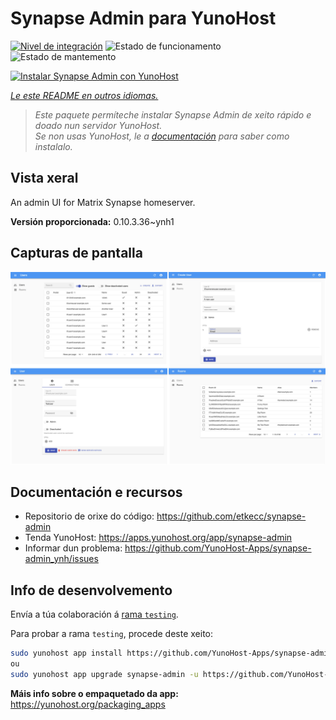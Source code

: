 <!--
NOTA: Este README foi creado automáticamente por <https://github.com/YunoHost/apps/tree/master/tools/readme_generator>
NON debe editarse manualmente.
-->

# Synapse Admin para YunoHost

[![Nivel de integración](https://apps.yunohost.org/badge/integration/synapse-admin)](https://ci-apps.yunohost.org/ci/apps/synapse-admin/)
![Estado de funcionamento](https://apps.yunohost.org/badge/state/synapse-admin)
![Estado de mantemento](https://apps.yunohost.org/badge/maintained/synapse-admin)

[![Instalar Synapse Admin con YunoHost](https://install-app.yunohost.org/install-with-yunohost.svg)](https://install-app.yunohost.org/?app=synapse-admin)

*[Le este README en outros idiomas.](./ALL_README.md)*

> *Este paquete permíteche instalar Synapse Admin de xeito rápido e doado nun servidor YunoHost.*  
> *Se non usas YunoHost, le a [documentación](https://yunohost.org/install) para saber como instalalo.*

## Vista xeral

An admin UI for Matrix Synapse homeserver. 


**Versión proporcionada:** 0.10.3.36~ynh1

## Capturas de pantalla

![Captura de pantalla de Synapse Admin](./doc/screenshots/screenshots.jpg)

## Documentación e recursos

- Repositorio de orixe do código: <https://github.com/etkecc/synapse-admin>
- Tenda YunoHost: <https://apps.yunohost.org/app/synapse-admin>
- Informar dun problema: <https://github.com/YunoHost-Apps/synapse-admin_ynh/issues>

## Info de desenvolvemento

Envía a túa colaboración á [rama `testing`](https://github.com/YunoHost-Apps/synapse-admin_ynh/tree/testing).

Para probar a rama `testing`, procede deste xeito:

```bash
sudo yunohost app install https://github.com/YunoHost-Apps/synapse-admin_ynh/tree/testing --debug
ou
sudo yunohost app upgrade synapse-admin -u https://github.com/YunoHost-Apps/synapse-admin_ynh/tree/testing --debug
```

**Máis info sobre o empaquetado da app:** <https://yunohost.org/packaging_apps>
